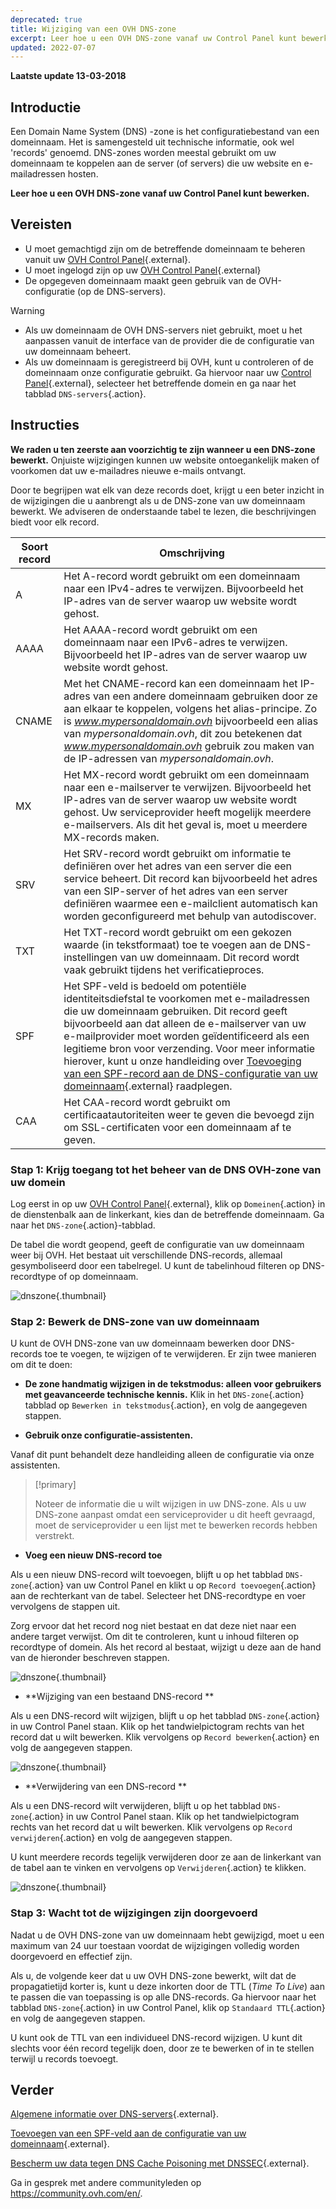 ```yaml
---
deprecated: true
title: Wijziging van een OVH DNS-zone
excerpt: Leer hoe u een OVH DNS-zone vanaf uw Control Panel kunt bewerken
updated: 2022-07-07
---
```


**Laatste update 13-03-2018**

## Introductie

Een Domain Name System (DNS) -zone is het configuratiebestand van een domeinnaam. Het is samengesteld uit technische informatie, ook wel 'records' genoemd. DNS-zones worden meestal gebruikt om uw domeinnaam te koppelen aan de server (of servers) die uw website en e-mailadressen hosten.

**Leer hoe u een OVH DNS-zone vanaf uw Control Panel kunt bewerken.**

## Vereisten

- U moet gemachtigd zijn om de betreffende domeinnaam te beheren vanuit uw [OVH Control Panel](https://www.ovh.com/auth/?action=gotomanager&from=https://www.ovh.nl/&ovhSubsidiary=nl){.external}.
- U moet ingelogd zijn op uw [OVH Control Panel](https://www.ovh.com/auth/?action=gotomanager&from=https://www.ovh.nl/&ovhSubsidiary=nl){.external}
- De opgegeven domeinnaam maakt geen gebruik van de OVH-configuratie (op de DNS-servers).

> [!warning]
>
> - Als uw domeinnaam de OVH DNS-servers niet gebruikt, moet u het aanpassen vanuit de interface van de provider die de configuratie van uw domeinnaam beheert.
> - Als uw domeinnaam is geregistreerd bij OVH, kunt u controleren of de domeinnaam onze configuratie gebruikt. Ga hiervoor naar uw [Control Panel](https://www.ovh.com/auth/?action=gotomanager&from=https://www.ovh.nl/&ovhSubsidiary=nl){.external}, selecteer het betreffende domein en ga naar het tabblad `DNS-servers`{.action}.
>

## Instructies

**We raden u ten zeerste aan voorzichtig te zijn wanneer u een DNS-zone bewerkt.** Onjuiste wijzigingen kunnen uw website ontoegankelijk maken of voorkomen dat uw e-mailadres nieuwe e-mails ontvangt.

Door te begrijpen wat elk van deze records doet, krijgt u een beter inzicht in de wijzigingen die u aanbrengt als u de DNS-zone van uw domeinnaam bewerkt. We adviseren de onderstaande tabel te lezen, die beschrijvingen biedt voor elk record.

|Soort record|Omschrijving|  
|---|---|
|A|Het A-record wordt gebruikt om een domeinnaam naar een IPv4-adres te verwijzen. Bijvoorbeeld het IP-adres van de server waarop uw website wordt gehost.|
|AAAA|Het AAAA-record wordt gebruikt om een domeinnaam naar een IPv6-adres te verwijzen. Bijvoorbeeld het IP-adres van de server waarop uw website wordt gehost.|
|CNAME|Met het CNAME-record kan een domeinnaam het IP-adres van een andere domeinnaam gebruiken door ze aan elkaar te koppelen, volgens het alias-principe. Zo is *www.mypersonaldomain.ovh* bijvoorbeeld een alias van *mypersonaldomain.ovh*, dit zou betekenen dat *www.mypersonaldomain.ovh* gebruik zou maken van de IP-adressen van *mypersonaldomain.ovh*.|
|MX|Het MX-record wordt gebruikt om een domeinnaam naar een e-mailserver te verwijzen. Bijvoorbeeld het IP-adres van de server waarop uw website wordt gehost. Uw serviceprovider heeft mogelijk meerdere e-mailservers. Als dit het geval is, moet u meerdere MX-records maken.|
|SRV|Het SRV-record wordt gebruikt om informatie te definiëren over het adres van een server die een service beheert. Dit record kan bijvoorbeeld het adres van een SIP-server of het adres van een server definiëren waarmee een e-mailclient automatisch kan worden geconfigureerd met behulp van autodiscover.|
|TXT|Het TXT-record wordt gebruikt om een gekozen waarde (in tekstformaat) toe te voegen aan de DNS-instellingen van uw domeinnaam. Dit record wordt vaak gebruikt tijdens het verificatieproces.|
|SPF|Het SPF-veld is bedoeld om potentiële identiteitsdiefstal te voorkomen met e-mailadressen die uw domeinnaam gebruiken. Dit record geeft bijvoorbeeld aan dat alleen de e-mailserver van uw e-mailprovider moet worden geïdentificeerd als een legitieme bron voor verzending. Voor meer informatie hierover, kunt u onze handleiding over [Toevoeging van een SPF-record aan de DNS-configuratie van uw domeinnaam](/pages/web/domains/dns_zone_spf){.external} raadplegen.|
|CAA|Het CAA-record wordt gebruikt om certificaatautoriteiten weer te geven die bevoegd zijn om SSL-certificaten voor een domeinnaam af te geven.|

### Stap 1: Krijg toegang tot het beheer van de DNS OVH-zone van uw domein

Log eerst in op uw [OVH Control Panel](https://www.ovh.com/auth/?action=gotomanager&from=https://www.ovh.nl/&ovhSubsidiary=nl){.external}, klik op `Domeinen`{.action} in de dienstenbalk aan de linkerkant, kies dan de betreffende domeinnaam. Ga naar het `DNS-zone`{.action}-tabblad.

De tabel die wordt geopend, geeft de configuratie van uw domeinnaam weer bij OVH. Het bestaat uit verschillende DNS-records, allemaal gesymboliseerd door een tabelregel. U kunt de tabelinhoud filteren op DNS-recordtype of op domeinnaam.

![dnszone](images/edit-dns-zone-ovh-control-panel.png){.thumbnail}

### Stap 2: Bewerk de DNS-zone van uw domeinnaam

U kunt de OVH DNS-zone van uw domeinnaam bewerken door DNS-records toe te voegen, te wijzigen of te verwijderen. Er zijn twee manieren om dit te doen:

- **De zone handmatig wijzigen in de tekstmodus: alleen voor gebruikers met geavanceerde technische kennis.** Klik in het `DNS-zone`{.action} tabblad op `Bewerken in tekstmodus`{.action}, en volg de aangegeven stappen.

- **Gebruik onze configuratie-assistenten.**

Vanaf dit punt behandelt deze handleiding alleen de configuratie via onze assistenten.

> [!primary]
>
> Noteer de informatie die u wilt wijzigen in uw DNS-zone. Als u uw DNS-zone aanpast omdat een serviceprovider u dit heeft gevraagd, moet de serviceprovider u een lijst met te bewerken records hebben verstrekt.
>

- **Voeg een nieuw DNS-record toe**

Als u een nieuw DNS-record wilt toevoegen, blijft u op het tabblad `DNS-zone`{.action} van uw Control Panel en klikt u op `Record toevoegen`{.action} aan de rechterkant van de tabel. Selecteer het DNS-recordtype en voer vervolgens de stappen uit.

Zorg ervoor dat het record nog niet bestaat en dat deze niet naar een andere target verwijst. Om dit te controleren, kunt u inhoud filteren op recordtype of domein. Als het record al bestaat, wijzigt u deze aan de hand van de hieronder beschreven stappen.

![dnszone](images/edit-dns-zone-ovh-add-entry.png){.thumbnail}

- **Wijziging van een bestaand DNS-record **

Als u een DNS-record wilt wijzigen, blijft u op het tabblad `DNS-zone`{.action} in uw Control Panel staan. Klik op het tandwielpictogram rechts van het record dat u wilt bewerken. Klik vervolgens op `Record bewerken`{.action} en volg de aangegeven stappen.

![dnszone](images/edit-dns-zone-ovh-modify-entry.png){.thumbnail}

- **Verwijdering van een DNS-record **

Als u een DNS-record wilt verwijderen, blijft u op het tabblad `DNS-zone`{.action} in uw Control Panel staan. Klik op het tandwielpictogram rechts van het record dat u wilt bewerken. Klik vervolgens op `Record verwijderen`{.action} en volg de aangegeven stappen.

U kunt meerdere records tegelijk verwijderen door ze aan de linkerkant van de tabel aan te vinken en vervolgens op `Verwijderen`{.action} te klikken.

![dnszone](images/edit-dns-zone-ovh-delete-entry.png){.thumbnail}

### Stap 3: Wacht tot de wijzigingen zijn doorgevoerd

Nadat u de OVH DNS-zone van uw domeinnaam hebt gewijzigd, moet u een maximum van 24 uur toestaan voordat de wijzigingen volledig worden doorgevoerd en effectief zijn.

Als u, de volgende keer dat u uw OVH DNS-zone bewerkt, wilt dat de propagatietijd korter is, kunt u deze  inkorten door de TTL (*Time To Live*) aan te passen die van toepassing is op alle DNS-records.
Ga hiervoor naar het tabblad `DNS-zone`{.action} in uw Control Panel, klik op `Standaard TTL`{.action} en volg de aangegeven stappen. 

U kunt ook de TTL van een individueel DNS-record wijzigen. U kunt dit slechts voor één record tegelijk doen, door ze te bewerken of in te stellen terwijl u records toevoegt.

## Verder

[Algemene informatie over DNS-servers](/pages/web/domains/dns_server_general_information){.external}.

[Toevoegen van een SPF-veld aan de configuratie van uw domeinnaam](/pages/web/domains/dns_zone_spf){.external}.

[Bescherm uw data tegen DNS Cache Poisoning met DNSSEC](https://www.ovhcloud.com/nl/domains/dnssec/){.external}.

Ga in gesprek met andere communityleden op <https://community.ovh.com/en/>.